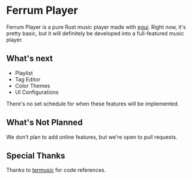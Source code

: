 # Ferrum Player

Ferrum Player is a pure Rust music player made with [egui](https://github.com/emilk/egui).
Right now, it's pretty basic, but it will definitely be developed into a full-featured music player.

## What's next

- Playlist
- Tag Editor
- Color Themes
- UI Configurations

There's no set schedule for when these features will be implemented.

## What's Not Planned

We don't plan to add online features, but we're open to pull requests.

## Special Thanks

Thanks to [termusic](https://github.com/tramhao/termusic) for code references.
